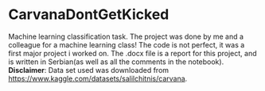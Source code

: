 # CarvanaDontGetKicked
Machine learning classification task.
The project was done by me and a colleague for a machine learning class!
The code is not perfect, it was a first major project i worked on.
The .docx file is a report for this project, and is written in Serbian(as well as all the comments in the notebook).
**Disclaimer**: Data set used was downloaded from  https://www.kaggle.com/datasets/salilchitnis/carvana.
